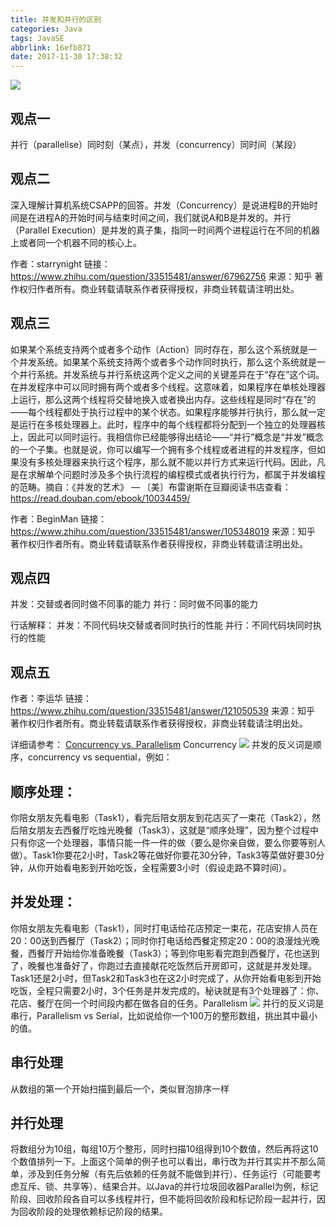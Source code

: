 ```yaml
---
title: 并发和并行的区别
categories: Java
tags: JavaSE
abbrlink: 16efb871
date: 2017-11-30 17:38:32
---
```

![](http://ou3xxg3hg.bkt.clouddn.com/并行1.jpg)
## 观点一
并行（parallelise）同时刻（某点），并发（concurrency）同时间（某段）
## 观点二 
深入理解计算机系统CSAPP的回答。并发（Concurrency）是说进程B的开始时间是在进程A的开始时间与结束时间之间，我们就说A和B是并发的。并行（Parallel Execution）是并发的真子集，指同一时间两个进程运行在不同的机器上或者同一个机器不同的核心上。
<!---more--->
作者：starrynight
链接：https://www.zhihu.com/question/33515481/answer/67962756
来源：知乎
著作权归作者所有。商业转载请联系作者获得授权，非商业转载请注明出处。
## 观点三
如果某个系统支持两个或者多个动作（Action）同时存在，那么这个系统就是一个并发系统。如果某个系统支持两个或者多个动作同时执行，那么这个系统就是一个并行系统。并发系统与并行系统这两个定义之间的关键差异在于“存在”这个词。在并发程序中可以同时拥有两个或者多个线程。这意味着，如果程序在单核处理器上运行，那么这两个线程将交替地换入或者换出内存。这些线程是同时“存在”的——每个线程都处于执行过程中的某个状态。如果程序能够并行执行，那么就一定是运行在多核处理器上。此时，程序中的每个线程都将分配到一个独立的处理器核上，因此可以同时运行。我相信你已经能够得出结论——“并行”概念是“并发”概念的一个子集。也就是说，你可以编写一个拥有多个线程或者进程的并发程序，但如果没有多核处理器来执行这个程序，那么就不能以并行方式来运行代码。因此，凡是在求解单个问题时涉及多个执行流程的编程模式或者执行行为，都属于并发编程的范畴。摘自：《并发的艺术》 — 〔美〕布雷谢斯在豆瓣阅读书店查看：https://read.douban.com/ebook/10034459/

作者：BeginMan
链接：https://www.zhihu.com/question/33515481/answer/105348019
来源：知乎
著作权归作者所有。商业转载请联系作者获得授权，非商业转载请注明出处。
## 观点四
并发：交替或者同时做不同事的能力
并行：同时做不同事的能力

行话解释：
并发：不同代码块交替或者同时执行的性能
并行：不同代码块同时执行的性能
## 观点五
作者：李运华
链接：https://www.zhihu.com/question/33515481/answer/121050539
来源：知乎
著作权归作者所有。商业转载请联系作者获得授权，非商业转载请注明出处。

详细请参考：  [Concurrency vs. Parallelism](https://link.zhihu.com/?target=http%3A//tutorials.jenkov.com/java-concurrency/concurrency-vs-parallelism.html)
Concurrency
![](http://ou3xxg3hg.bkt.clouddn.com/并行2.jpg)
并发的反义词是顺序，concurrency vs sequential，例如：
## 顺序处理：
你陪女朋友先看电影（Task1），看完后陪女朋友到花店买了一束花（Task2），然后陪女朋友去西餐厅吃烛光晚餐（Task3），这就是“顺序处理”，因为整个过程中只有你这一个处理器，事情只能一件一件的做（要么是你亲自做，要么你要等别人做）。Task1你要花2小时，Task2等花做好你要花30分钟，Task3等菜做好要30分钟，从你开始看电影到开始吃饭，全程需要3小时（假设走路不算时间）。
## 并发处理：
你陪女朋友先看电影（Task1），同时打电话给花店预定一束花，花店安排人员在20：00送到西餐厅（Task2）；同时你打电话给西餐定预定20：00的浪漫烛光晚餐，西餐厅开始给你准备晚餐（Task3）；等到你电影看完跑到西餐厅，花也送到了，晚餐也准备好了，你跑过去直接献花吃饭然后开房即可，这就是并发处理。Task1还是2小时，但Task2和Task3也在这2小时完成了，从你开始看电影到开始吃饭，全程只需要2小时，3个任务是并发完成的。秘诀就是有3个处理器了：你、花店、餐厅在同一个时间段内都在做各自的任务。Parallelism
![](http://ou3xxg3hg.bkt.clouddn.com/并行3.jpg)
并行的反义词是串行，Parallelism vs Serial，比如说给你一个100万的整形数组，挑出其中最小的值。
## 串行处理
从数组的第一个开始扫描到最后一个，类似冒泡排序一样
## 并行处理
将数组分为10组，每组10万个整形，同时扫描10组得到10个数值，然后再将这10个数值排列一下。上面这个简单的例子也可以看出，串行改为并行其实并不那么简单，涉及到任务分解（有先后依赖的任务就不能做到并行）、任务运行（可能要考虑互斥、锁、共享等）、结果合并。以Java的并行垃圾回收器Parallel为例，标记阶段、回收阶段各自可以多线程并行，但不能将回收阶段和标记阶段一起并行，因为回收阶段的处理依赖标记阶段的结果。